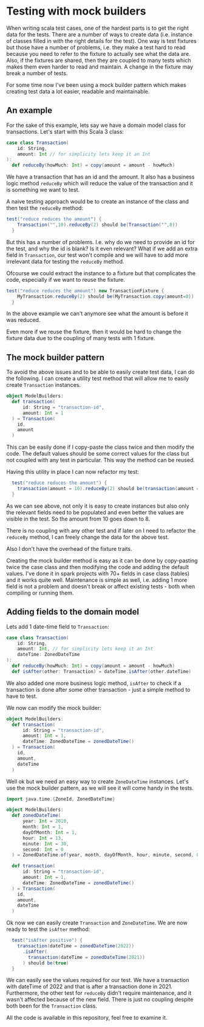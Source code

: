 # Testing with mock builders

When writing scala test cases, one of the hardest parts is to get
the right data for the tests. There are a number of ways to create
data (i.e. instance of classes filled in with the right details for the test).
One way is test fixtures but those have a number of problems, i.e.
they make a test hard to read because you need to refer to the fixture
to actually see what the data are. Also, if the fixtures are shared, then
they are coupled to many tests which makes them even harder to read and
maintain. A change in the fixture may break a number of tests.

For some time now I've been using a mock builder pattern which makes
creating test data a lot easier, readable and maintainable.

## An example

For the sake of this example, lets say we have a domain model class
for transactions. Let's start with this Scala 3 class:

```scala
case class Transaction(
    id: String,
    amount: Int // for simplicity lets keep it an Int
):
  def reduceBy(howMuch: Int) = copy(amount = amount - howMuch)
```

We have a transaction that has an id and the amount. It also has a business logic
method `reduceBy` which will reduce the value of the transaction and it is something
we want to test.

A naive testing approach would be to create an instance of the class and then
test the `reduceBy` method:

```scala
test("reduce reduces the amount") {
    Transaction("",10).reduceBy(2) should be(Transaction("",8))
  }
```

But this has a number of problems. I.e. why do we need to provide an id for
the test, and why the id is blank? Is it even relevant? What if we add an
extra field in `Transaction`, our test won't compile and we will have to
add more irrelevant data for testing the `reduceBy` method.

Ofcourse we could extract the instance to a fixture but that complicates the code,
especially if we want to reuse the fixture.

```scala
test("reduce reduces the amount") new TransactionFixture {
    MyTransaction.reduceBy(2) should be(MyTransaction.copy(amount=8))
  }
```

In the above example we can't anymore see what the amount is before it was reduced.

Even more if we reuse the fixture, then it would be hard to change the fixture
data due to the coupling of many tests with 1 fixture.

## The mock builder pattern

To avoid the above issues and to be able to easily create test data, I can do
the following. I can create a utility test method that will allow me to easily
create `Transaction` instances.

```scala
object ModelBuilders:
  def transaction(
      id: String = "transaction-id",
      amount: Int = 1
  ) = Transaction(
    id,
    amount
  )

```

This can be easily done if I copy-paste the class twice and then modify the code.
The default values should be some correct values for the class but not coupled
with any test in particular. This way the method can be reused.

Having this utility in place I can now refactor my test:

```scala
  test("reduce reduces the amount") {
    transaction(amount = 10).reduceBy(2) should be(transaction(amount = 8))
  }
```

As we can see above, not only it is easy to create instances but also only the
relevant fields need to be populated and even better the values are visible
in the test. So the amount from 10 goes down to 8.

There is no coupling with any other test and if later on I need to refactor the 
`reduceBy` method, I can freely change the data for the above test.

Also I don't have the overhead of the fixture traits.

Creating the mock builder method is easy as it can be done by copy-pasting twice
the case class and then modifying the code and adding the default values. I've
done it in spark projects with 70+ fields in case class (tables) and it works
quite well. Maintenance is simple as well, i.e. adding 1 more field is not
a problem and doesn't break or affect existing tests - both when compiling or
running them.

## Adding fields to the domain model

Lets add 1 date-time field to `Transaction`:

```scala
case class Transaction(
    id: String,
    amount: Int, // for simplicity lets keep it an Int
    dateTime: ZonedDateTime
):
  def reduceBy(howMuch: Int) = copy(amount = amount - howMuch)
  def isAfter(other: Transaction) = dateTime.isAfter(other.dateTime)
```

We also added one more business logic method, `isAfter` to check if a transaction
is done after some other transaction - just a simple method to have to test.

We now can modify the mock builder:

```scala
object ModelBuilders:
  def transaction(
      id: String = "transaction-id",
      amount: Int = 1,
      dateTime: ZonedDateTime = zonedDateTime()
  ) = Transaction(
    id,
    amount,
    dateTime
  )
```

Well ok but we need an easy way to create `ZoneDateTime` instances. Let's use
the mock builder pattern, as we will see it will come handy in the tests.

```scala
import java.time.{ZoneId, ZonedDateTime}

object ModelBuilders:
  def zonedDateTime(
      year: Int = 2010,
      month: Int = 1,
      dayOfMonth: Int = 1,
      hour: Int = 13,
      minute: Int = 30,
      second: Int = 0
  ) = ZonedDateTime.of(year, month, dayOfMonth, hour, minute, second, 0, ZoneId.of("UTC"))

  def transaction(
      id: String = "transaction-id",
      amount: Int = 1,
      dateTime: ZonedDateTime = zonedDateTime()
  ) = Transaction(
    id,
    amount,
    dateTime
  )
```

Ok now we can easily create `Transaction` and `ZoneDateTime`. We are now ready
to test the `isAfter` method:

```scala
  test("isAfter positive") {
    transaction(dateTime = zonedDateTime(2022))
      .isAfter(
        transaction(dateTime = zonedDateTime(2021))
      ) should be(true)
  }
```

We can easily see the values required for our test. We have a transaction
with dateTime of 2022 and that is after a transaction done in 2021. Furthermore, 
the other test for `reduceBy` didn't require maintenance, and it wasn't affected
because of the new field. There is just no coupling despite both been for
the `Transaction` class.

All the code is available in this repository, feel free to examine it.